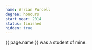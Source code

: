 ```yaml
---
name: Arrian Purcell
degree: honours
start_year: 2014
status: finished
hidden: true
---
```


{{ page.name }} was a student of mine.

